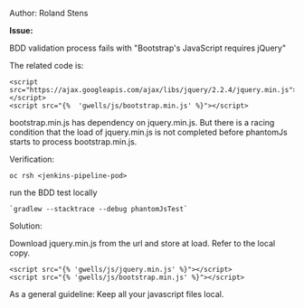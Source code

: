 
Author: Roland Stens 

**Issue:**

BDD validation process fails with "Bootstrap's JavaScript requires jQuery"

The related code is:

```
<script src="https://ajax.googleapis.com/ajax/libs/jquery/2.2.4/jquery.min.js"></script>    
<script src="{%  'gwells/js/bootstrap.min.js' %}"></script>
```

bootstrap.min.js has dependency on jquery.min.js. But there is a racing condition that the load of jquery.min.js is not completed before phantomJs starts to process bootstrap.min.js.

Verification:

```
oc rsh <jenkins-pipeline-pod>
```

run the BDD test locally 
```
`gradlew --stacktrace --debug phantomJsTest`
```
 
Solution:

Download jquery.min.js from the url and store at load. Refer to the local copy.

```
<script src="{% 'gwells/js/jquery.min.js' %}"></script>
<script src="{% 'gwells/js/bootstrap.min.js' %}"></script>
```

As a general guideline: Keep all your javascript files local.

